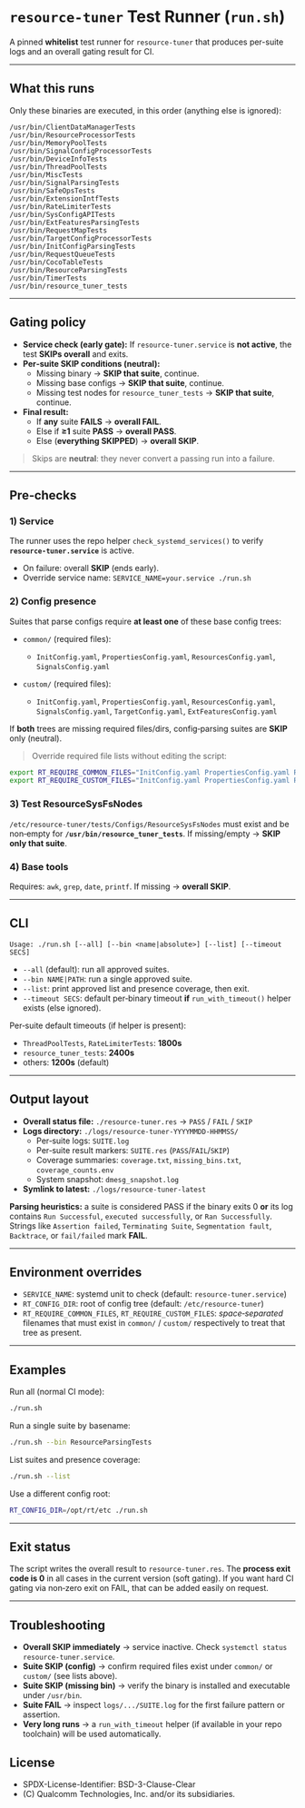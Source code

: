 # `resource-tuner` Test Runner (`run.sh`)

A pinned **whitelist** test runner for `resource-tuner` that produces per-suite logs and an overall gating result for CI.

---

## What this runs

Only these binaries are executed, in this order (anything else is ignored):
```
/usr/bin/ClientDataManagerTests
/usr/bin/ResourceProcessorTests
/usr/bin/MemoryPoolTests
/usr/bin/SignalConfigProcessorTests
/usr/bin/DeviceInfoTests
/usr/bin/ThreadPoolTests
/usr/bin/MiscTests
/usr/bin/SignalParsingTests
/usr/bin/SafeOpsTests
/usr/bin/ExtensionIntfTests
/usr/bin/RateLimiterTests
/usr/bin/SysConfigAPITests
/usr/bin/ExtFeaturesParsingTests
/usr/bin/RequestMapTests
/usr/bin/TargetConfigProcessorTests
/usr/bin/InitConfigParsingTests
/usr/bin/RequestQueueTests
/usr/bin/CocoTableTests
/usr/bin/ResourceParsingTests
/usr/bin/TimerTests
/usr/bin/resource_tuner_tests
```

---

## Gating policy

* **Service check (early gate):** If `resource-tuner.service` is **not active**, the test **SKIPs overall** and exits.
* **Per‑suite SKIP conditions (neutral):**  
  * Missing binary → **SKIP that suite**, continue.  
  * Missing base configs → **SKIP that suite**, continue.  
  * Missing test nodes for `resource_tuner_tests` → **SKIP that suite**, continue.
* **Final result:**
  * If **any** suite **FAILS** → **overall FAIL**.
  * Else if **≥1** suite **PASS** → **overall PASS**.
  * Else (**everything SKIPPED**) → **overall SKIP**.

> Skips are **neutral**: they never convert a passing run into a failure.

---

## Pre‑checks

### 1) Service
The runner uses the repo helper `check_systemd_services()` to verify **`resource-tuner.service`** is active.
- On failure: overall **SKIP** (ends early).  
- Override service name: `SERVICE_NAME=your.service ./run.sh`

### 2) Config presence
Suites that parse configs require **at least one** of these base config trees:

- `common/` (required files):
  - `InitConfig.yaml`, `PropertiesConfig.yaml`, `ResourcesConfig.yaml`, `SignalsConfig.yaml`

- `custom/` (required files):
  - `InitConfig.yaml`, `PropertiesConfig.yaml`, `ResourcesConfig.yaml`, `SignalsConfig.yaml`, `TargetConfig.yaml`, `ExtFeaturesConfig.yaml`

If **both** trees are missing required files/dirs, config‑parsing suites are **SKIP** only (neutral).

> Override required file lists without editing the script:
```bash
export RT_REQUIRE_COMMON_FILES="InitConfig.yaml PropertiesConfig.yaml ResourcesConfig.yaml SignalsConfig.yaml"
export RT_REQUIRE_CUSTOM_FILES="InitConfig.yaml PropertiesConfig.yaml ResourcesConfig.yaml SignalsConfig.yaml TargetConfig.yaml ExtFeaturesConfig.yaml"
```

### 3) Test ResourceSysFsNodes
`/etc/resource-tuner/tests/Configs/ResourceSysFsNodes` must exist and be non‑empty for **`/usr/bin/resource_tuner_tests`**. If missing/empty → **SKIP only that suite**.

### 4) Base tools
Requires: `awk`, `grep`, `date`, `printf`. If missing → **overall SKIP**.

---

## CLI

```
Usage: ./run.sh [--all] [--bin <name|absolute>] [--list] [--timeout SECS]
```

- `--all` (default): run all approved suites.  
- `--bin NAME|PATH`: run a single approved suite.  
- `--list`: print approved list and presence coverage, then exit.  
- `--timeout SECS`: default per‑binary timeout **if** `run_with_timeout()` helper exists (else ignored).

Per‑suite default timeouts (if helper is present):
- `ThreadPoolTests`, `RateLimiterTests`: **1800s**
- `resource_tuner_tests`: **2400s**
- others: **1200s** (default)

---

## Output layout

- **Overall status file:** `./resource-tuner.res` → `PASS` / `FAIL` / `SKIP`
- **Logs directory:** `./logs/resource-tuner-YYYYMMDD-HHMMSS/`
  - Per‑suite logs: `SUITE.log`
  - Per‑suite result markers: `SUITE.res` (`PASS`/`FAIL`/`SKIP`)
  - Coverage summaries: `coverage.txt`, `missing_bins.txt`, `coverage_counts.env`
  - System snapshot: `dmesg_snapshot.log`
- **Symlink to latest:** `./logs/resource-tuner-latest`

**Parsing heuristics:** a suite is considered PASS if the binary exits 0 **or** its log contains
`Run Successful`, `executed successfully`, or `Ran Successfully`. Strings like `Assertion failed`, `Terminating Suite`, `Segmentation fault`, `Backtrace`, or `fail/failed` mark **FAIL**.

---

## Environment overrides

- `SERVICE_NAME`: systemd unit to check (default: `resource-tuner.service`)
- `RT_CONFIG_DIR`: root of config tree (default: `/etc/resource-tuner`)
- `RT_REQUIRE_COMMON_FILES`, `RT_REQUIRE_CUSTOM_FILES`: *space‑separated* filenames that must exist in `common/` / `custom/` respectively to treat that tree as present.

---

## Examples

Run all (normal CI mode):
```bash
./run.sh
```

Run a single suite by basename:
```bash
./run.sh --bin ResourceParsingTests
```

List suites and presence coverage:
```bash
./run.sh --list
```

Use a different config root:
```bash
RT_CONFIG_DIR=/opt/rt/etc ./run.sh
```

---

## Exit status

The script writes the overall result to `resource-tuner.res`. The **process exit code is 0** in all cases in the current version (soft gating). If you want hard CI gating via non‑zero exit on FAIL, that can be added easily on request.

---

## Troubleshooting

- **Overall SKIP immediately** → service inactive. Check `systemctl status resource-tuner.service`.
- **Suite SKIP (config)** → confirm required files exist under `common/` or `custom/` (see lists above).
- **Suite SKIP (missing bin)** → verify the binary is installed and executable under `/usr/bin`.
- **Suite FAIL** → inspect `logs/.../SUITE.log` for the first failure pattern or assertion.
- **Very long runs** → a `run_with_timeout` helper (if available in your repo toolchain) will be used automatically.

## License
- SPDX-License-Identifier: BSD-3-Clause-Clear
- (C) Qualcomm Technologies, Inc. and/or its subsidiaries.
